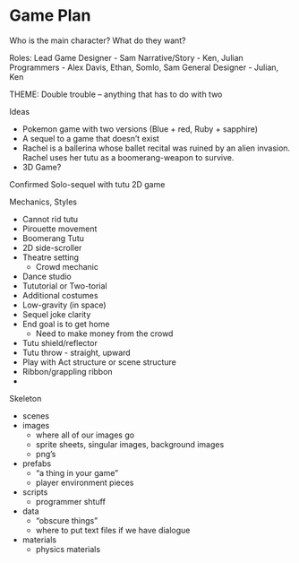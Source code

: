 # Game Plan
Who is the main character?
What do they want?

Roles:
Lead Game Designer - Sam
Narrative/Story - Ken, Julian
Programmers - Alex Davis, Ethan, Somlo, Sam 
General Designer - Julian, Ken


THEME: Double trouble – anything that has to do with two
 
Ideas

- Pokemon game with two versions (Blue + red, Ruby + sapphire)
- A sequel to a game that doesn’t exist
- Rachel is a ballerina whose ballet recital was ruined by an alien invasion. Rachel uses her tutu as a boomerang-weapon to survive.
- 3D Game?

Confirmed
Solo-sequel with tutu
2D game

Mechanics, Styles

- Cannot rid tutu
- Pirouette movement
- Boomerang Tutu
- 2D side-scroller 
- Theatre setting
  - Crowd mechanic
- Dance studio
- Tututorial or Two-torial
- Additional costumes
- Low-gravity (in space)
- Sequel joke clarity
- End goal is to get home
  - Need to make money from the crowd
- Tutu shield/reflector
- Tutu throw - straight, upward
- Play with Act structure or scene structure
- Ribbon/grappling ribbon
- 

Skeleton

- scenes
- images
  - where all of our images go
  - sprite sheets, singular images, background images
  - png’s
- prefabs
  - “a thing in your game”
  - player environment pieces
- scripts
  - programmer shtuff
- data
  - “obscure things”
  - where to put text files if we have dialogue
- materials
  - physics materials



